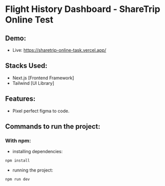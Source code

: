 # Flight History Dashboard - ShareTrip Online Test

## Demo:
- Live: https://sharetrip-online-task.vercel.app/

## Stacks Used:
- Next.js [Frontend Framework]
- Tailwind [UI Library]

## Features:
- Pixel perfect figma to code.

## Commands to run the project:

### With npm:
- installing dependencies:

```sh
npm install
```
- running the project:

```sh
npm run dev
```